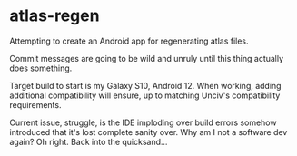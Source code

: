 # atlas-regen
Attempting to create an Android app for regenerating atlas files.

Commit messages are going to be wild and unruly until this thing actually does something.

Target build to start is my Galaxy S10, Android 12. When working, adding additional compatibility will ensure, up to matching Unciv's compatibility requirements.

Current issue, struggle, is the IDE imploding over build errors somehow introduced that it's lost complete sanity over. Why am I not a software dev again? Oh right. Back into the quicksand...
